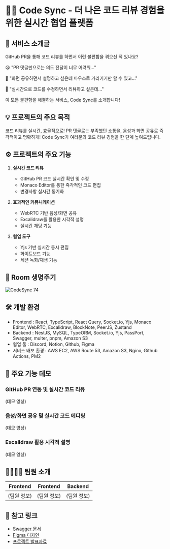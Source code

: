# 👨‍💻 Code Sync - 더 나은 코드 리뷰 경험을 위한 실시간 협업 플랫폼

<p align='center'>
  <!-- 프로젝트 로고/메인 이미지 -->
</p>

## 🌟 서비스 소개글

GitHub PR을 통해 코드 리뷰를 하면서 이런 불편함을 겪으신 적 있나요?

😫 "PR 댓글만으로는 의도 전달이 너무 어려워..."

😤 "화면 공유하면서 설명하고 싶은데 마우스로 가리키기만 할 수 있고..."

🤔 "실시간으로 코드를 수정하면서 리뷰하고 싶은데..."

이 모든 불편함을 해결하는 서비스, Code Sync를 소개합니다!

## 💡 프로젝트의 주요 목적
코드 리뷰를 실시간, 효율적으로! PR 댓글로는 부족했던 소통을, 음성과 화면 공유로 즉각적이고 명확하게! Code Sync가 여러분의 코드 리뷰 경험을 한 단계 높여드립니다.

## ⚙️ 프로젝트의 주요 기능
1. **실시간 코드 리뷰**
   - GitHub PR 코드 실시간 확인 및 수정
   - Monaco Editor를 통한 즉각적인 코드 편집
   - 변경사항 실시간 동기화

2. **효과적인 커뮤니케이션**
   - WebRTC 기반 음성/화면 공유
   - Excalidraw를 활용한 시각적 설명
   - 실시간 채팅 기능

3. **협업 도구**
   - Yjs 기반 실시간 동시 편집
   - 화이트보드 기능
   - 세션 녹화/재생 기능

## 🔄 Room 생명주기
![CodeSync 74](https://github.com/user-attachments/assets/dfcc7f1d-3750-4200-8608-ab3ad1fcb7f3)


## 🛠️ 개발 환경
- Frontend : React, TypeScript, React Query, Socket.io, Yjs, Monaco Editor, WebRTC, Excalidraw, BlockNote, PeerJS, Zustand
- Backend : NestJS, MySQL, TypeORM, Socket.io, Yjs, PassPort, Swagger, multer, pnpm, Amazon S3
- 협업 툴 : Discord, Notion, Github, Figma
- 서비스 배포 환경 : AWS EC2, AWS Route 53, Amazon S3, Nginx, Github Actions, PM2

## 🎥 주요 기능 데모
### GitHub PR 연동 및 실시간 코드 리뷰
(데모 영상)

### 음성/화면 공유 및 실시간 코드 에디팅
(데모 영상)

### Excalidraw 활용 시각적 설명
(데모 영상)

## 👨‍👩‍👧‍👦 팀원 소개
| **Frontend** | **Frontend** | **Backend** |
| :------: |  :------: | :------: | 
| (팀원 정보) | (팀원 정보) | (팀원 정보) |

## 🔗 참고 링크
- [Swagger 문서](https://code-sync.net/api/api-document#/)
- [Figma 디자인](링크)
- [프로젝트 발표자료](링크)
